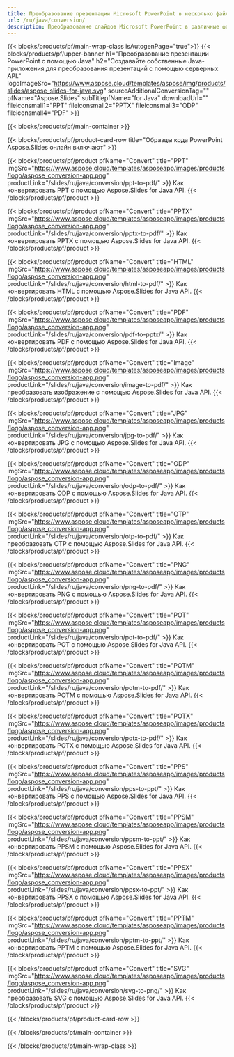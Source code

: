```yaml
---
title: Преобразование презентации Microsoft PowerPoint в несколько файлов с использованием Java
url: /ru/java/conversion/
description: Преобразование слайдов Microsoft PowerPoint в различные файлы, включая HTML, PDF и форматы изображений, в приложениях на основе Java.
---
```


{{< blocks/products/pf/main-wrap-class isAutogenPage="true">}}
{{< blocks/products/pf/upper-banner h1="Преобразование презентации PowerPoint с помощью Java" h2="Создавайте собственные Java-приложения для преобразования презентаций с помощью серверных API." logoImageSrc="https://www.aspose.cloud/templates/aspose/img/products/slides/aspose_slides-for-java.svg" sourceAdditionalConversionTag="" pfName="Aspose.Slides" subTitlepfName="for Java" downloadUrl="" fileiconsmall1="PPT" fileiconsmall2="PPTX" fileiconsmall3="ODP" fileiconsmall4="PDF" >}}

{{< blocks/products/pf/main-container >}}

{{< blocks/products/pf/product-card-row title="Образцы кода PowerPoint Aspose.Slides онлайн включают" >}}

{{< blocks/products/pf/product pfName="Convert" title="PPT" imgSrc="https://www.aspose.cloud/templates/asposeapp/images/products/logo/aspose_conversion-app.png" productLink="/slides/ru/java/conversion/ppt-to-pdf/" >}}
Как конвертировать PPT с помощью Aspose.Slides for Java API.
{{< /blocks/products/pf/product >}}

{{< blocks/products/pf/product pfName="Convert" title="PPTX" imgSrc="https://www.aspose.cloud/templates/asposeapp/images/products/logo/aspose_conversion-app.png" productLink="/slides/ru/java/conversion/pptx-to-pdf/" >}}
Как конвертировать PPTX с помощью Aspose.Slides for Java API.
{{< /blocks/products/pf/product >}}

{{< blocks/products/pf/product pfName="Convert" title="HTML" imgSrc="https://www.aspose.cloud/templates/asposeapp/images/products/logo/aspose_conversion-app.png" productLink="/slides/ru/java/conversion/html-to-pdf/" >}}
Как конвертировать HTML с помощью Aspose.Slides for Java API.
{{< /blocks/products/pf/product >}}

{{< blocks/products/pf/product pfName="Convert" title="PDF" imgSrc="https://www.aspose.cloud/templates/asposeapp/images/products/logo/aspose_conversion-app.png" productLink="/slides/ru/java/conversion/pdf-to-pptx/" >}}
Как конвертировать PDF с помощью Aspose.Slides for Java API.
{{< /blocks/products/pf/product >}}

{{< blocks/products/pf/product pfName="Convert" title="Image" imgSrc="https://www.aspose.cloud/templates/asposeapp/images/products/logo/aspose_conversion-app.png" productLink="/slides/ru/java/conversion/image-to-pdf/" >}}
Как преобразовать изображение с помощью Aspose.Slides for Java API.
{{< /blocks/products/pf/product >}}

{{< blocks/products/pf/product pfName="Convert" title="JPG" imgSrc="https://www.aspose.cloud/templates/asposeapp/images/products/logo/aspose_conversion-app.png" productLink="/slides/ru/java/conversion/jpg-to-pdf/" >}}
Как конвертировать JPG с помощью Aspose.Slides for Java API.
{{< /blocks/products/pf/product >}}

{{< blocks/products/pf/product pfName="Convert" title="ODP" imgSrc="https://www.aspose.cloud/templates/asposeapp/images/products/logo/aspose_conversion-app.png" productLink="/slides/ru/java/conversion/odp-to-pdf/" >}}
Как конвертировать ODP с помощью Aspose.Slides for Java API.
{{< /blocks/products/pf/product >}}

{{< blocks/products/pf/product pfName="Convert" title="OTP" imgSrc="https://www.aspose.cloud/templates/asposeapp/images/products/logo/aspose_conversion-app.png" productLink="/slides/ru/java/conversion/otp-to-pdf/" >}}
Как преобразовать OTP с помощью Aspose.Slides for Java API.
{{< /blocks/products/pf/product >}}

{{< blocks/products/pf/product pfName="Convert" title="PNG" imgSrc="https://www.aspose.cloud/templates/asposeapp/images/products/logo/aspose_conversion-app.png" productLink="/slides/ru/java/conversion/png-to-pdf/" >}}
Как конвертировать PNG с помощью Aspose.Slides for Java API.
{{< /blocks/products/pf/product >}}

{{< blocks/products/pf/product pfName="Convert" title="POT" imgSrc="https://www.aspose.cloud/templates/asposeapp/images/products/logo/aspose_conversion-app.png" productLink="/slides/ru/java/conversion/pot-to-pdf/" >}}
Как конвертировать POT с помощью Aspose.Slides for Java API.
{{< /blocks/products/pf/product >}}

{{< blocks/products/pf/product pfName="Convert" title="POTM" imgSrc="https://www.aspose.cloud/templates/asposeapp/images/products/logo/aspose_conversion-app.png" productLink="/slides/ru/java/conversion/potm-to-pdf/" >}}
Как конвертировать POTM с помощью Aspose.Slides for Java API.
{{< /blocks/products/pf/product >}}

{{< blocks/products/pf/product pfName="Convert" title="POTX" imgSrc="https://www.aspose.cloud/templates/asposeapp/images/products/logo/aspose_conversion-app.png" productLink="/slides/ru/java/conversion/potx-to-pdf/" >}}
Как конвертировать POTX с помощью Aspose.Slides for Java API.
{{< /blocks/products/pf/product >}}

{{< blocks/products/pf/product pfName="Convert" title="PPS" imgSrc="https://www.aspose.cloud/templates/asposeapp/images/products/logo/aspose_conversion-app.png" productLink="/slides/ru/java/conversion/pps-to-ppt/" >}}
Как конвертировать PPS с помощью Aspose.Slides for Java API.
{{< /blocks/products/pf/product >}}

{{< blocks/products/pf/product pfName="Convert" title="PPSM" imgSrc="https://www.aspose.cloud/templates/asposeapp/images/products/logo/aspose_conversion-app.png" productLink="/slides/ru/java/conversion/ppsm-to-ppt/" >}}
Как конвертировать PPSM с помощью Aspose.Slides for Java API.
{{< /blocks/products/pf/product >}}

{{< blocks/products/pf/product pfName="Convert" title="PPSX" imgSrc="https://www.aspose.cloud/templates/asposeapp/images/products/logo/aspose_conversion-app.png" productLink="/slides/ru/java/conversion/ppsx-to-ppt/" >}}
Как конвертировать PPSX с помощью Aspose.Slides for Java API.
{{< /blocks/products/pf/product >}}

{{< blocks/products/pf/product pfName="Convert" title="PPTM" imgSrc="https://www.aspose.cloud/templates/asposeapp/images/products/logo/aspose_conversion-app.png" productLink="/slides/ru/java/conversion/pptm-to-ppt/" >}}
Как конвертировать PPTM с помощью Aspose.Slides for Java API.
{{< /blocks/products/pf/product >}}

{{< blocks/products/pf/product pfName="Convert" title="SVG" imgSrc="https://www.aspose.cloud/templates/asposeapp/images/products/logo/aspose_conversion-app.png" productLink="/slides/ru/java/conversion/svg-to-png/" >}}
Как преобразовать SVG с помощью Aspose.Slides for Java API.
{{< /blocks/products/pf/product >}}

{{< /blocks/products/pf/product-card-row >}}

{{< /blocks/products/pf/main-container >}}
    
{{< /blocks/products/pf/main-wrap-class >}}